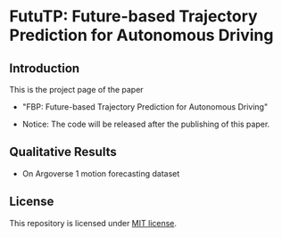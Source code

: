 # FutuTP: Future-based Trajectory Prediction for Autonomous Driving
## Introduction
This is the project page of the paper

* "FBP: Future-based Trajectory Prediction for Autonomous Driving"

* Notice: The code will be released after the publishing of this paper.


## Qualitative Results

* On Argoverse 1 motion forecasting dataset



## License
This repository is licensed under [MIT license](https://github.com/HKUST-Aerial-Robotics/SIMPL/blob/main/LICENSE).
